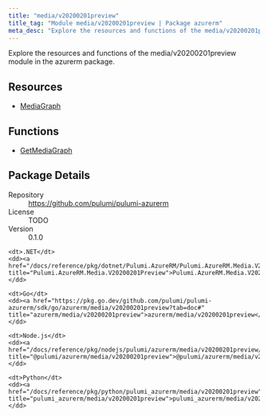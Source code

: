 ```yaml
---
title: "media/v20200201preview"
title_tag: "Module media/v20200201preview | Package azurerm"
meta_desc: "Explore the resources and functions of the media/v20200201preview module in the azurerm package."
---
```


<!-- WARNING: this file was generated by Pulumi Docs Generator. -->
<!-- Do not edit by hand unless you're certain you know what you are doing! -->

Explore the resources and functions of the media/v20200201preview module in the azurerm package.

<h2 id="resources">Resources</h2>
<ul class="api">
    <li><a href="mediagraph" title="MediaGraph"><span class="symbol resource"></span>MediaGraph</a></li>
</ul>

<h2 id="functions">Functions</h2>
<ul class="api">
    <li><a href="getmediagraph" title="GetMediaGraph"><span class="symbol function"></span>GetMediaGraph</a></li>
</ul>

<h2 id="package-details">Package Details</h2>
<dl class="package-details">
	<dt>Repository</dt>
	<dd><a href="https://github.com/pulumi/pulumi-azurerm">https://github.com/pulumi/pulumi-azurerm</a></dd>
	<dt>License</dt>
	<dd>TODO</dd>
	<dt>Version</dt>
	<dd>0.1.0</dd>
</dl>



<dl class="tabular">

    <dt>.NET</dt>
    <dd><a href="/docs/reference/pkg/dotnet/Pulumi.AzureRM/Pulumi.AzureRM.Media.V20200201Preview.html" title="Pulumi.AzureRM.Media.V20200201Preview">Pulumi.AzureRM.Media.V20200201Preview</a></dd>

    <dt>Go</dt>
    <dd><a href="https://pkg.go.dev/github.com/pulumi/pulumi-azurerm/sdk/go/azurerm/media/v20200201preview?tab=doc#" title="azurerm/media/v20200201preview">azurerm/media/v20200201preview</a></dd>

    <dt>Node.js</dt>
    <dd><a href="/docs/reference/pkg/nodejs/pulumi/azurerm/media/v20200201preview/#" title="@pulumi/azurerm/media/v20200201preview">@pulumi/azurerm/media/v20200201preview</a></dd>

    <dt>Python</dt>
    <dd><a href="/docs/reference/pkg/python/pulumi_azurerm/media/v20200201preview" title="pulumi_azurerm/media/v20200201preview">pulumi_azurerm/media/v20200201preview</a></dd>

</dl>

